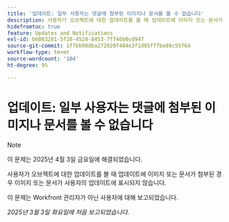 ```yaml
---
title: '업데이트: 일부 사용자는 댓글에 첨부된 이미지나 문서를 볼 수 없습니다'
description: 사용자가 오브젝트에 대한 업데이트를 볼 때 업데이트에 이미지 또는 문서가 첨부된 경우 이미지 또는 문서가 사용자의 업데이트에 표시되지 않습니다.
hidefromtoc: true
feature: Updates and Notifications
exl-id: b6083281-5f20-4520-8453-7ff46b0cd947
source-git-commit: 1ffbb90dba272020f484e3f1d05fffbe88c55f64
workflow-type: tm+mt
source-wordcount: '104'
ht-degree: 9%

---
```


# 업데이트: 일부 사용자는 댓글에 첨부된 이미지나 문서를 볼 수 없습니다

>[!NOTE]
>
>이 문제는 2025년 4월 3일 금요일에 해결되었습니다.

사용자가 오브젝트에 대한 업데이트를 볼 때 업데이트에 이미지 또는 문서가 첨부된 경우 이미지 또는 문서가 사용자의 업데이트에 표시되지 않습니다.

이 문제는 Workfront 관리자가 아닌 사용자에 대해 보고되었습니다.

_2025년 3월 3일 화요일에 처음 보고되었습니다._

